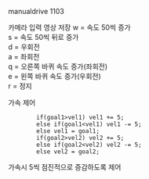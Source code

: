 manualdrive 1103  

카메라 입력 영상 저장
w = 속도 50씩 증가  
s = 속도 50씩 뒤로 증가  
d = 우회전  
a = 좌회전  
q = 오른쪽 바퀴 속도 증가(좌회전)  
e = 왼쪽 바퀴 속도 증가(우회전)  
r = 정지

가속 제어
```
        if(goal1>vel1) vel1 += 5;
        else if(goal1<vel1) vel1 -= 5;
        else vel1 = goal1;
        if(goal2>vel2) vel2 += 5;
        else if(goal2<vel2) vel2 -= 5;
        else vel2 = goal2;
```
가속시 5씩 점진적으로 증감하도록 제어
